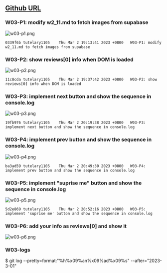 ## [Github URL](https://github.com/tutelary1105/1112-1N-js-demo-211411011)

### W03-P1: modify w2_11.md to fetch images from supabase

![w03-p1.png](https://izfkkkxjvqncdvyzzpkv.supabase.co/storage/v1/object/public/demo-11/md_1N_img/w03-p1.png)

```
0339f6b tutelary1105    Thu Mar 2 19:13:41 2023 +0800   W03-P1: modify w2_11.md to fetch images from supabase
```

### W03-P2: show reviews[0] info when DOM is loaded

![w03-p2.png](https://izfkkkxjvqncdvyzzpkv.supabase.co/storage/v1/object/public/demo-11/md_1N_img/w03-p2.png)

```
11c8cda tutelary1105    Thu Mar 2 19:37:42 2023 +0800   W03-P2: show reviews[0] info when DOM is loaded
```

### W03-P3: implement next button and show the sequence in console.log

![w03-p3.png](https://izfkkkxjvqncdvyzzpkv.supabase.co/storage/v1/object/public/demo-11/md_1N_img/w03-p3.png)

```
19fb976 tutelary1105    Thu Mar 2 20:19:38 2023 +0800   W03-P3: implement next button and show the sequence in console.log
```

### W03-P4: implement prev button and show the sequence in console.log

![w03-p4.png](https://izfkkkxjvqncdvyzzpkv.supabase.co/storage/v1/object/public/demo-11/md_1N_img/w03-p4.png)

```
ba3ad59 tutelary1105    Thu Mar 2 20:49:30 2023 +0800   W03-P4: implement prev button and show the sequence in console.log
```

### W03-P5: implement "suprise me" button and show the sequence in console.log

![w03-p5.png](https://izfkkkxjvqncdvyzzpkv.supabase.co/storage/v1/object/public/demo-11/md_1N_img/w03-p5.png)

```
5d2e869 tutelary1105    Thu Mar 2 20:52:16 2023 +0800   W03-P5: implement 'suprise me' button and show the sequence in console.log
```

### W03-P6: add your info as reviews[0] and show it

![w03-p6.png](https://izfkkkxjvqncdvyzzpkv.supabase.co/storage/v1/object/public/demo-11/md_1N_img/w03-p6.png)

### W03-logs

$ git log --pretty=format:"%h%x09%an%x09%ad%x09%s" --after="2023-3-01"
